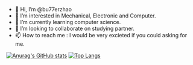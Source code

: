 - 👋 Hi, I’m @bu77erzhao
- 👀 I’m interested in Mechanical, Electronic and Computer.
- 🌱 I’m currently learning computer science.
- 💞️ I’m looking to collaborate on studying partner.
- 📫 How to reach me : I would be very excieted if you could asking for me.

[![Anurag's GitHub stats](https://github-readme-stats.vercel.app/api?username=bu77erzhao&show_icons=true&theme=radical)](https://github.com/anuraghazra/github-readme-stats)
[![Top Langs](https://github-readme-stats.vercel.app/api/top-langs/?username=bu77erzhao)](https://github.com/anuraghazra/github-readme-stats)


<!---
bu77erzhao/bu77erzhao is a ✨ special ✨ repository because its `README.md` (this file) appears on your GitHub profile.
You can click the Preview link to take a look at your changes.
--->
